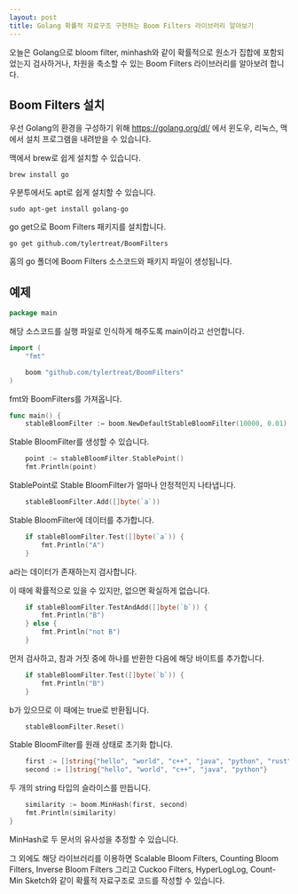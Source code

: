 ```yaml
---
layout: post
title: Golang 확률적 자료구조 구현하는 Boom Filters 라이브러리 알아보기
---
```


오늘은 Golang으로 bloom filter, minhash와 같이 확률적으로 원소가 집합에 포함되었는지 검사하거나, 차원을 축소할 수 있는 Boom Filters 라이브러리를 알아보려 합니다.

## Boom Filters 설치

우선 Golang의 환경을 구성하기 위해 https://golang.org/dl/ 에서 윈도우, 리눅스, 맥에서 설치 프로그램을 내려받을 수 있습니다.

맥에서 brew로 쉽게 설치할 수 있습니다.

```
brew install go
```

우분투에서도 apt로 쉽게 설치할 수 있습니다.

```
sudo apt-get install golang-go
```

go get으로 Boom Filters 패키지를 설치합니다.

```
go get github.com/tylertreat/BoomFilters
```

홈의 go 폴더에 Boom Filters 소스코드와 패키지 파일이 생성됩니다.

## 예제

```go
package main
```

해당 소스코드를 실행 파일로 인식하게 해주도록 main이라고 선언합니다.

```go
import (
	"fmt"

	boom "github.com/tylertreat/BoomFilters"
)
```

fmt와 BoomFilters를 가져옵니다.

```go
func main() {
	stableBloomFilter := boom.NewDefaultStableBloomFilter(10000, 0.01)
```

Stable BloomFilter를 생성할 수 있습니다.

```go
	point := stableBloomFilter.StablePoint()
	fmt.Println(point)
```

StablePoint로 Stable BloomFilter가 얼마나 안정적인지 나타냅니다.

```go
	stableBloomFilter.Add([]byte(`a`))
```

Stable BloomFilter에 데이터를 추가합니다.

```go
	if stableBloomFilter.Test([]byte(`a`)) {
		fmt.Println("A")
	}
```

a라는 데이터가 존재하는지 검사합니다.

이 때에 확률적으로 있을 수 있지만, 없으면 확실하게 없습니다.

```go
	if stableBloomFilter.TestAndAdd([]byte(`b`)) {
		fmt.Println("B")
	} else {
		fmt.Println("not B")
	}
```

먼저 검사하고, 참과 거짓 중에 하나를 반환한 다음에 해당 바이트를 추가합니다.

```go
	if stableBloomFilter.Test([]byte(`b`)) {
		fmt.Println("B")
	}
```

b가 있으므로 이 때에는 true로 반환됩니다.

```go
	stableBloomFilter.Reset()
```

Stable BloomFilter를 원래 상태로 초기화 합니다.

```go
	first := []string{"hello", "world", "c++", "java", "python", "rust", "golang"}
	second := []string{"hello", "world", "c++", "java", "python"}
```

두 개의 string 타입의 슬라이스를 만듭니다.

```go
	similarity := boom.MinHash(first, second)
	fmt.Println(similarity)
}
```

MinHash로 두 문서의 유사성을 추정할 수 있습니다.

그 외에도 해당 라이브러리를 이용하면 Scalable Bloom Filters, Counting Bloom Filters, Inverse Bloom Filters 그리고 Cuckoo Filters, HyperLogLog, Count-Min Sketch와 같이 확률적 자료구조로 코드를 작성할 수 있습니다.